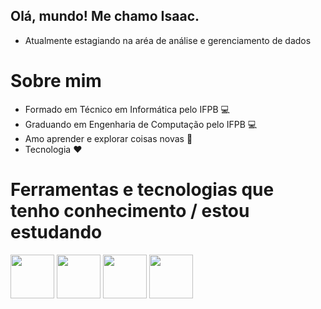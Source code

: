 ## Olá, mundo! Me chamo Isaac.
 - Atualmente estagiando na aréa de análise e gerenciamento de dados
# Sobre mim
 - Formado em Técnico em Informática pelo IFPB 💻
 - Graduando em Engenharia de Computação pelo IFPB 💻
 - Amo aprender e explorar coisas novas 😬
 - Tecnologia ❤️

# Ferramentas e tecnologias que tenho conhecimento / estou estudando

<img src="https://cdn.jsdelivr.net/gh/devicons/devicon/icons/nodejs/nodejs-plain-wordmark.svg" width="70" height="70" />
<img src="https://cdn.jsdelivr.net/gh/devicons/devicon/icons/mysql/mysql-original-wordmark.svg" width="70" height="70"  />
<img src="https://cdn.jsdelivr.net/gh/devicons/devicon/icons/python/python-original.svg" width="70" height="70"  />
<img src="https://cdn.jsdelivr.net/gh/devicons/devicon/icons/jupyter/jupyter-original-wordmark.svg" width="70" height="70"  />


<!---
isaacantonio/isaacantonio is a ✨ special ✨ repository because its `README.md` (this file) appears on your GitHub profile.
You can click the Preview link to take a look at your changes.
--->
